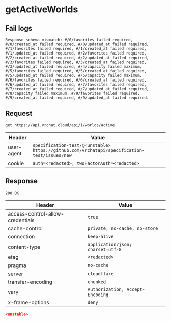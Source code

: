 # getActiveWorlds

## Fail logs
```
Response schema mismatch: #/0/favorites failed required, #/0/created_at failed required, #/0/updated_at failed required, #/1/favorites failed required, #/1/created_at failed required, #/1/updated_at failed required, #/2/favorites failed required, #/2/created_at failed required, #/2/updated_at failed required, #/3/favorites failed required, #/3/created_at failed required, #/3/updated_at failed required, #/4/capacity failed maximum, #/5/favorites failed required, #/5/created_at failed required, #/5/updated_at failed required, #/5/capacity failed maximum, #/6/favorites failed required, #/6/created_at failed required, #/6/updated_at failed required, #/7/favorites failed required, #/7/created_at failed required, #/7/updated_at failed required, #/8/capacity failed maximum, #/9/favorites failed required, #/9/created_at failed required, #/9/updated_at failed required.
```

## Request
`get https://api.vrchat.cloud/api/1/worlds/active`

| Header | Value |
| ------ | ----- |
| user-agent | `specification-test/@<unstable> https://github.com/vrchatapi/specification-test/issues/new` |
| cookie | `auth=<redacted>; twoFactorAuth=<redacted>` |


## Response
`200 OK`

| Header | Value |
| ------ | ----- |
| access-control-allow-credentials | `true` |
| cache-control | `private, no-cache, no-store` |
| connection | `keep-alive` |
| content-type | `application/json; charset=utf-8` |
| etag | `<redacted>` |
| pragma | `no-cache` |
| server | `cloudflare` |
| transfer-encoding | `chunked` |
| vary | `Authorization, Accept-Encoding` |
| x-frame-options | `deny` |

```json
<unstable>
```
